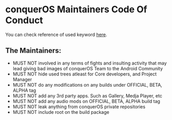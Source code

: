 # conquerOS Maintainers Code Of Conduct

You can check reference of used keyword [here](https://datatracker.ietf.org/doc/html/rfc2119).

## The Maintainers:
* MUST NOT involved in any terms of fights and insulting activity that may lead giving bad images of conquerOS Team to the Android Community  
* MUST NOT hide used trees atleast for Core developers, and Project Manager  
* MUST NOT do any modifications on any builds under OFFICIAL, BETA, ALPHA tag  
* MUST NOT add any 3rd party apps. Such as Gallery, Medja Player, etc  
* MUST NOT add any audio mods on OFFICIAL, BETA, ALPHA build tag  
* MUST NOT leak anything from conquerOS private repositories  
* MUST NOT include root on the build package  
